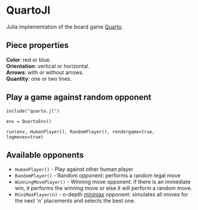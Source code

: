 # QuartoJl
Julia implementation of the board game [Quarto](https://en.wikipedia.org/wiki/Quarto_(board_game)).

## Piece properties
**Color**: red or blue.  
**Orientation**: vertical or horizontal.  
**Arrows**: with or without arrows.  
**Quantity**: one or two lines.

## Play a game against random opponent
```
include("quarto.jl")

env = QuartoEnv()

run(env, HumanPlayer(), RandomPlayer(), rendergame=true, logmoves=true)
```

## Available opponents
- `HumanPlayer()` - Play against other human player
- `RandomPlayer()` - Random opponent: performs a random legal move
- `WinningMovePlayer()` - Winning move opponent: if there is an immediate win, it performs the winning move or else it will perform a random move.
- `MiniMaxPlayer(n)` - n-depth [minimax](https://en.wikipedia.org/wiki/Minimax#Minimax_algorithm_with_alternate_moves) opponent: simulates all moves for the next 'n' placements and selects the best one.
